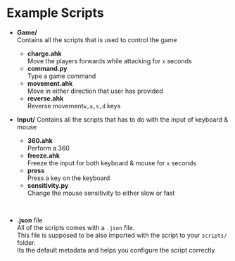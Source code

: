# Example Scripts

* **Game/** <br >
    Contains all the scripts that is used to control the game <br >
    * **charge.ahk** <br >
         Move the players forwards while attacking for ``x`` seconds<br >
    * **command.py** <br >
         Type a game command<br >
    * **movement.ahk** <br >
         Move in either direction that user has provided<br >
    * **reverse.ahk** <br >
         Reverse movement``w,a,s,d`` keys<br >
        

* **Input/**
    Contains all the scripts that has to do with the input of keyboard & mouse <br >
    * **360.ahk** <br >
        Perform a 360<br >
    * **freeze.ahk** <br >
        Freeze the input for both keyboard & mouse for ``x`` seconds<br >
    * **press** <br >
        Press a key on the keyboard<br >
    * **sensitivity.py** <br >
        Change the mouse sensitivity to either slow or fast<br >
<br >

* **.json** file <br >
    All of the scripts comes with a ``.json`` file. <br >
    This file is supposed to be also imported with the script to your ``scripts/`` folder. <br >
    Its the default metadata and helps you configure the script correctly

